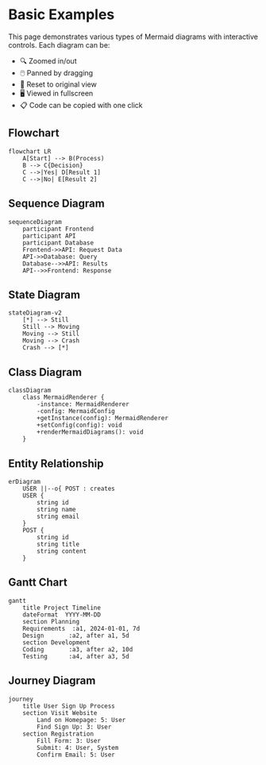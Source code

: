 # Basic Examples

This page demonstrates various types of Mermaid diagrams with interactive controls. Each diagram can be:

- 🔍 Zoomed in/out
- 🖱️ Panned by dragging
- 🔄 Reset to original view
- 🖥️ Viewed in fullscreen
- 📋 Code can be copied with one click

## Flowchart

```mermaid
flowchart LR
    A[Start] --> B(Process)
    B --> C{Decision}
    C -->|Yes| D[Result 1]
    C -->|No| E[Result 2]
```

## Sequence Diagram

```mermaid
sequenceDiagram
    participant Frontend
    participant API
    participant Database
    Frontend->>API: Request Data
    API->>Database: Query
    Database-->>API: Results
    API-->>Frontend: Response
```

## State Diagram

```mermaid
stateDiagram-v2
    [*] --> Still
    Still --> Moving
    Moving --> Still
    Moving --> Crash
    Crash --> [*]
```

## Class Diagram

```mermaid
classDiagram
    class MermaidRenderer {
        -instance: MermaidRenderer
        -config: MermaidConfig
        +getInstance(config): MermaidRenderer
        +setConfig(config): void
        +renderMermaidDiagrams(): void
    }
```

## Entity Relationship

```mermaid
erDiagram
    USER ||--o{ POST : creates
    USER {
        string id
        string name
        string email
    }
    POST {
        string id
        string title
        string content
    }
```

## Gantt Chart

```mermaid
gantt
    title Project Timeline
    dateFormat  YYYY-MM-DD
    section Planning
    Requirements  :a1, 2024-01-01, 7d
    Design       :a2, after a1, 5d
    section Development
    Coding       :a3, after a2, 10d
    Testing      :a4, after a3, 5d
```

## Journey Diagram

```mermaid
journey
    title User Sign Up Process
    section Visit Website
        Land on Homepage: 5: User
        Find Sign Up: 3: User
    section Registration
        Fill Form: 3: User
        Submit: 4: User, System
        Confirm Email: 5: User
```
